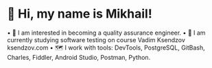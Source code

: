 # 👋 Hi, my name is Mikhail!
• 👀 I am interested in becoming a quality assurance engineer.
• 🌱 I am currently studying software testing on course Vadim Ksendzov ksendzov.com
• 🗺️ I work with tools: DevTools, PostgreSQL, GitBash, Charles, Fiddler, Android Studio, Postman, Python.
